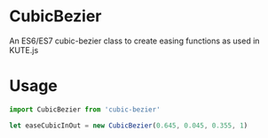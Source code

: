 # CubicBezier
An ES6/ES7 cubic-bezier class to create easing functions as used in KUTE.js

# Usage
```js
import CubicBezier from 'cubic-bezier'

let easeCubicInOut = new CubicBezier(0.645, 0.045, 0.355, 1)
```
